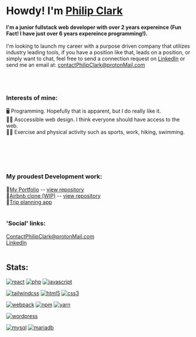 # Howdy! I'm [Philip Clark](https://philip-clark.github.io/)

**I'm a junior fullstack web developer with over 2 years expereince (Fun Fact! I have just over 6 years expereince programming!).**<br><br>
I'm looking to launch my career with a purpose driven company that utilizes industry leading tools, if you have a position like that, leads on a position, or simply want to chat, feel free to send a connection request on [LinkedIn](https://www.linkedin.com/in/-philip-clark/) or send me an email at: [contactPhilipClark@protonMail.com](mailto:contactPhilipClark@protonmail.com)

<br>
<br>


### Interests of mine:
🖥️  Programming. Hopefully that is apparent, but I do really like it.
<br>👨‍🦯  Asccessible web design. I think everyone should have access to the web.
<br>🏋️‍♂️  Exercise and physical activity such as sports, work, hiking, swimming.

<br>

<br><br>
### My proudest Development work:
🔹[My Portfolio](https://philip-clark.github.io) -- [view repository](https://github.com/Philip-Clark/philip-clark.github.io)
<br>🔹[Airbnb clone (WIP)](https://philip-clark.github.io/airbnb-clone/) -- [view repository](https://github.com/Philip-Clark/airbnb-clone)
<br>🔹[Trip planning app](https://github.com/Philip-Clark/trip-planner)
<br><br>
### 'Social' links: 
[ContactPhilipClark@protonMail.com](mailto:contactPhilipClark@protonMail.com)
<br>[LinkedIn](https://www.linkedin.com/in/-philip-clark/)
<br><br>
## Stats:
<a href="https://react.org/" target="_blank"><img src="https://img.shields.io/badge/-React.js-white?logo=react&logoColor=00DC82&style=for-the-badge&color=grey" alt="react"/></a>
<a href="https://php.net" target="_blank"><img src="https://img.shields.io/badge/PHP-white.svg?style=for-the-badge&logo=php&logoColor=777BB4&color=grey" alt="php"/></a>
<a href="https://developer.mozilla.org/en-US/docs/Web/JavaScript" target="_blank"><img src="https://img.shields.io/badge/JavaScript-white.svg?style=for-the-badge&logo=javascript&color=grey" alt="javascript"/></a>


<a href="https://tailwindcss.com/" target="_blank"><img src="https://img.shields.io/badge/-tailwind css*-white?logo=tailwindcss&logoColor=06B6D4&style=for-the-badge&color=grey" alt="tailwindcss"/></a>
<a href="https://html.spec.whatwg.org/multipage/" target="_blank"><img src="https://img.shields.io/badge/-HTML-white?logo=html5&style=for-the-badge&color=grey" alt="html5"/></a>
<a href="https://www.w3.org/Style/CSS" target="_blank"><img src="https://img.shields.io/badge/-CSS-white?logo=css3&logoColor=1572B6&style=for-the-badge&color=grey" alt="css3"/></a>


<a href="https://webpack.js.org/" target="_blank"><img src="https://img.shields.io/badge/-webpack-white?logo=webpack&logoColor=8DD6F9&style=for-the-badge&color=grey" alt="webpack"/></a>
<a href="https://www.npmjs.com/" target="_blank"><img src="https://img.shields.io/badge/-npm-white?logo=npm&logoColor=CB3837&style=for-the-badge&color=grey" alt="npm"/></a>
<a href="https://yarnpkg.com/" target="_blank"><img src="https://img.shields.io/badge/-yarn-white?logo=yarn&logoColor=2C8EBB&style=for-the-badge&color=grey" alt="yarn"/></a>

<a href="https://wordpress.com/" target="_blank"><img src="https://img.shields.io/badge/-wordpress-white?logo=wordpress&logoColor=21759B&style=for-the-badge&color=grey" alt="wordpress"/></a>

<a href="https://www.mysql.com/" target="_blank"><img src="https://img.shields.io/badge/-mysql-white?logo=mysql&logoColor=4479A1&style=for-the-badge&color=grey" alt="mysql"/></a>
<a href="https://mariadb.org/" target="_blank"><img src="https://img.shields.io/badge/-mariadb-white?logo=mariadb&logoColor=003545&style=for-the-badge&color=grey" alt="mariadb"/></a>

<!-- <br><br><br>
![620A4608](https://user-images.githubusercontent.com/56705400/173844493-32980f1e-b68c-4024-99e3-c227385179e6.jpg) -->

<!-- <br><br>
Feel free to look through some of my repositories.

# [My Website](https://github.com/Philip-Clark/philip-clark.github.io)
![](https://user-images.githubusercontent.com/56705400/177423394-396b8494-31ad-43b8-9f52-cc122c779456.png)

# [Android Trip Planner App](https://github.com/Philip-Clark/trip-planner)
![Planner app (1)](https://user-images.githubusercontent.com/56705400/197614295-a9adaf03-5a9f-48ad-a07e-ac3bcf30d73a.png)
![Planner app 2](https://user-images.githubusercontent.com/56705400/197616118-3063fc60-2164-4c33-b713-3b5348b3052a.png)

# [Elliot's coffee shop](https://github.com/Philip-Clark/Elliots_Coffee_Shop)
![Elliots Collage](https://user-images.githubusercontent.com/56705400/174135920-afd191c6-c6df-42e5-ba55-0c4a041f15fa.png)


# [My old Portfolio](https://github.com/Philip-Clark/old_Porfolio)


# [Quotrr](https://github.com/Philip-Clark/Quotrr)


# [SimpleAndroidClockApp](https://github.com/Philip-Clark/SimpleAndroidClockApp) -->









<!---
Philip-Clark/Philip-Clark is a ✨ special ✨ repository because its `README.md` (this file) appears on your GitHub profile.
You can click the Preview link to take a look at your changes.
--->
